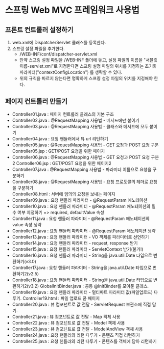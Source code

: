 # 스프링 Web MVC 프레임워크 사용법

## 프론트 컨트롤러 설정하기
1) web.xml에 DispatcherServlet 클래스를 등록한다.
2) 스프링 설정 파일을 추가한다.
   - /WEB-INF/conf/dispatcher-servlet.xml
   - 만약 스프링 설정 파일을 /WEB-INF 폴더에 놓고,
     설정 파일의 이름을 "서블릿이름-servlet.xml"로 지정한다면
     스프링 설정 파일의 위치를 지정하는 초기화 파라미터("contextConfigLocation")
     를 생략할 수 있다.
   - 위의 규칙을 따르지 않는다면 명확하게 스프링 설정 파일의 위치를 지정해야 한다.
       
## 페이지 컨트롤러 만들기
- Controller01.java : 페이지 컨트롤러 클래스의 기본 구조
- Controller02.java : @RequestMapping 사용법 - 메서드에만 붙이기
- Controller03.java : @RequestMapping 사용법 - 클래스와 메서드에 모두 붙이기 
- Controller04.java : 요청 핸들러에서 뷰 url 리턴하기
- Controller05.java : @RequestMapping 사용법 - GET 요청과 POST 요청 구분 
  Controller05.jsp : GET/POST 요청을 위한 페이지
- Controller06.java : @RequestMapping 사용법 - GET 요청과 POST 요청 구분2 
  Controller06.jsp : GET/POST 요청을 위한 페이지2
- Controller07.java : @RequestMapping 사용법 - 파라미터 이름으로 요청을 구분하기 
- Controller08.java : @RequestMapping 사용법 - 요청 프로토콜의 헤더로 요청을 구분하기  
  Controller08.html : 서버에 임의의 요청을 보내는 페이지 
- Controller09.java : 요청 핸들러 파라미터 - @RequestParam 애노테이션
- Controller10.java : 요청 핸들러 파라미터 - @RequestParam 애노테이션의 필수 여부 지정하기
                                              => required, defaultValue 속성
- Controller11.java : 요청 핸들러 파라미터 - @RequestParam 애노테이션의 value 속성 생략                                             
- Controller12.java : 요청 핸들러 파라미터 - @RequestParam 애노테이션 생략 
- Controller13.java : 요청 핸들러 파라미터 - VO 객체를 파라미터로 선언하기
- Controller14.java : 요청 핸들러 파라미터 - request, response 받기
- Controller15.java : 요청 핸들러 파라미터 - ServletContext 받기(불가!)
- Controller16.java : 요청 핸들러 파라미터 - String을 java.util.Date 타입으로 변환하기(v3.0)
- Controller17.java : 요청 핸들러 파라미터 - String을 java.util.Date 타입으로 변환하기2(v2.5)
- Controller18.java : 요청 핸들러 파라미터 - String을 java.util.Date 타입으로 변환하기2(v3.2)
  GlobalInitBinder.java : 공통 @InitBinder를 모아둔 클래스.
- Controller19.java : 요청 핸들러 파라미터 - 멀티파트 파라미터 값(파일업로드) 다루기.
  Controller19.html : 파일 업로드 폼 페이지
- Controller20.java : 뷰 컴포넌트로 값 전달 - ServletRequest 보관소에 직접 담기.   
- Controller21.java : 뷰 컴포넌트로 값 전달 - Map 객체 사용 
- Controller22.java : 뷰 컴포넌트로 값 전달 - Model 객체 사용 
- Controller23.java : 뷰 컴포넌트로 값 전달 - ModelAndView 객체 사용
- Controller24.java : 요청 핸들러의 리턴 다루기 - 콘텐츠 직접 리턴하기
- Controller25.java : 요청 핸들러의 리턴 다루기 - 콘텐츠를 객체에 담아 리턴하기















